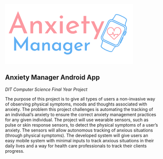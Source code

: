 ![alt text](https://github.com/KatieFitzgerald/Anxiety-Manager/raw/master/AnxietyManager/app/src/main/res/drawable/logo.PNG)

## Anxiety Manager Android App

*DIT Computer Science Final Year Project*

The purpose of this project is to give all types of users a non-invasive way of observing physical symptoms, moods and thoughts associated with anxiety. The problem this project challenges is automating the tracking of an individual’s anxiety to ensure the correct anxiety management practices for any given individual. The project will use wearable sensors, such as pulse or skin response sensors, to detect the physical symptoms of a user’s anxiety. The sensors will allow autonomous tracking of anxious situations (through physical symptoms). The developed system will give users an easy mobile system with minimal inputs to track anxious situations in their daily lives and a way for health care professionals to track their clients progress. 
 
 
